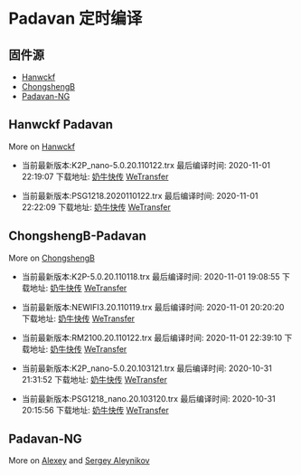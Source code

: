 # Padavan 定时编译

## 固件源

- [Hanwckf](#Hanwckf-Padavan)
- [ChongshengB](#ChongshengB-Padavan)
- [Padavan-NG](#Padavan-NG)

## Hanwckf Padavan
More on [Hanwckf](https://github.com/hanwckf/rt-n56u/)

* 当前最新版本:K2P_nano-5.0.20.110122.trx  最后编译时间: 2020-11-01 22:19:07  下载地址: [奶牛快传](https://cowtransfer.com/s/1f0ebf4aad1843)  [WeTransfer](https://we.tl/t-XJUsOstHf4)

* 当前最新版本:PSG1218.2020110122.trx  最后编译时间: 2020-11-01 22:22:09  下载地址: [奶牛快传](https://cowtransfer.com/s/b33d70302d1e49)  [WeTransfer](https://we.tl/t-YUroRb2IwF)


















## ChongshengB-Padavan
More on [ChongshengB](https://github.com/chongshengB/rt-n56u)



* 当前最新版本:K2P-5.0.20.110118.trx  最后编译时间: 2020-11-01 19:08:55  下载地址: [奶牛快传](https://cowtransfer.com/s/0f936d9aa28648)  [WeTransfer](https://we.tl/t-f5pOTogW7J)

* 当前最新版本:NEWIFI3.20.110119.trx  最后编译时间: 2020-11-01 20:20:20  下载地址: [奶牛快传](https://cowtransfer.com/s/e90cab43b26c48)  [WeTransfer](https://we.tl/t-WpQAsWOdOT)

* 当前最新版本:RM2100.20.110122.trx  最后编译时间: 2020-11-01 22:39:10  下载地址: [奶牛快传](https://cowtransfer.com/s/45764682c25b42)  [WeTransfer](https://we.tl/t-MaHNTu28IV)

* 当前最新版本:K2P_nano-5.0.20.103121.trx  最后编译时间: 2020-10-31 21:31:52  下载地址: [奶牛快传](https://cowtransfer.com/s/39839fd58cce4b)  [WeTransfer](https://we.tl/t-8j5trfwT4p)

* 当前最新版本:PSG1218_nano.20.103120.trx  最后编译时间: 2020-10-31 20:15:56  下载地址: [奶牛快传](https://cowtransfer.com/s/f298ba0e321d45)  [WeTransfer](https://we.tl/t-MZnlEwgeE7)














## Padavan-NG
More on [Alexey](https://gitlab.com/dm38/padavan-ng) and [Sergey Aleynikov](https://github.com/dur-randir/padavan-ng)
